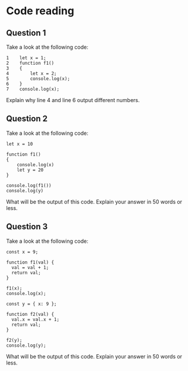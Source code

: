 # Code reading

## Question 1

Take a look at the following code:

```
1    let x = 1;
2    function f1()
3    {
4        let x = 2;
5        console.log(x);
6    }
7    console.log(x);
```

Explain why line 4 and line 6 output different numbers.

<!-- variable scope is different. The variable x on the line 4 is local variable in function f1() so console.log(x) on the line 5 will output 2. The variable x on the line 1 is global variable so console.log(x) on the line 7 will output 1. -->

## Question 2

Take a look at the following code:

```
let x = 10

function f1()
{
    console.log(x)
    let y = 20
}

console.log(f1())
console.log(y)
```

What will be the output of this code. Explain your answer in 50 words or less.

<!-- The output is 10. console.log(y) output is undefined because the y variable is in the function f1() so console.log(y) can't access it from outside of the function. -->

## Question 3

Take a look at the following code:

```
const x = 9;

function f1(val) {
  val = val + 1;
  return val;
}

f1(x);
console.log(x);

const y = { x: 9 };

function f2(val) {
  val.x = val.x + 1;
  return val;
}

f2(y);
console.log(y);
```

What will be the output of this code. Explain your answer in 50 words or less.

<!-- x is global variable and the output of console.log(x) will be 9. y is same from x but y is object that pass by reference so it will be {x:10} -->
